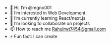 - 👋 Hi, I’m @regno001
- 👀 I’m interested in Web Development
- 🌱 I’m currently learning React/next.js
- 💞️ I’m looking to collaborate on projects
- 📫 How to reach me Rahulrwt7454@gmail.com
- ⚡ Fun fact: I can create

<!---
regno001/regno001 is a ✨ special ✨ repository because its `README.md` (this file) appears on your GitHub profile.
You can click the Preview link to take a look at your changes.
--->
